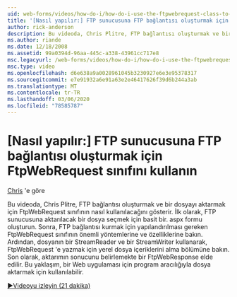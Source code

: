 ```yaml
---
uid: web-forms/videos/how-do-i/how-do-i-use-the-ftpwebrequest-class-to-create-an-ftp-connection-to-a-ftp-server
title: '[Nasıl yapılır:] FTP sunucusuna FTP bağlantısı oluşturmak için FtpWebRequest sınıfını kullanın | Microsoft Docs'
author: rick-anderson
description: Bu videoda, Chris Plitre, FTP bağlantısı oluşturmak ve bir dosyayı aktarmak için FtpWebRequest sınıfının nasıl kullanılacağını gösterir. İlk olarak, bir basit. aspx formu oluşturmak için...
ms.author: riande
ms.date: 12/18/2008
ms.assetid: 99a0394d-96aa-445c-a338-43961cc717e8
msc.legacyurl: /web-forms/videos/how-do-i/how-do-i-use-the-ftpwebrequest-class-to-create-an-ftp-connection-to-a-ftp-server
msc.type: video
ms.openlocfilehash: d6e638a9a0028961045b3230927e6e3e95378317
ms.sourcegitcommit: e7e91932a6e91a63e2e46417626f39d6b244a3ab
ms.translationtype: MT
ms.contentlocale: tr-TR
ms.lasthandoff: 03/06/2020
ms.locfileid: "78585787"
---
```

# <a name="how-do-i-use-the-ftpwebrequest-class-to-create-an-ftp-connection-to-a-ftp-server"></a>[Nasıl yapılır:] FTP sunucusuna FTP bağlantısı oluşturmak için FtpWebRequest sınıfını kullanın

[Chris](https://twitter.com/chrispels) 'e göre

Bu videoda, Chris Plitre, FTP bağlantısı oluşturmak ve bir dosyayı aktarmak için FtpWebRequest sınıfının nasıl kullanılacağını gösterir. İlk olarak, FTP sunucusuna aktarılacak bir dosya seçmek için basit bir. aspx formu oluşturun. Sonra, FTP bağlantısı kurmak için yapılandırılması gereken FtpWebRequest sınıfının önemli yöntemlerine ve özelliklerine bakın. Ardından, dosyanın bir StreamReader ve bir StreamWriter kullanarak, FtpWebRequest 'e yazmak için yerel dosya içeriklerini alma bölümüne bakın. Son olarak, aktarımın sonucunu belirlemekte bir FtpWebResponse elde edilir. Bu yaklaşım, bir Web uygulaması için program aracılığıyla dosya aktarmak için kullanılabilir.

[&#9654;Videoyu izleyin (21 dakika)](https://channel9.msdn.com/Blogs/ASP-NET-Site-Videos/how-do-i-use-the-ftpwebrequest-class-to-create-an-ftp-connection-to-a-ftp-server)
